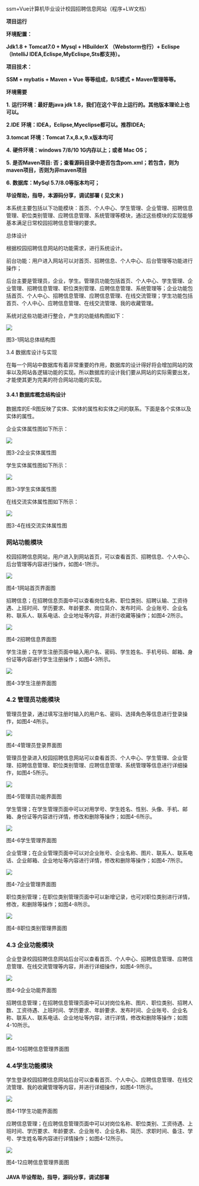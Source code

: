 ssm+Vue计算机毕业设计校园招聘信息网站（程序+LW文档）

**项目运行**

**环境配置：**

**Jdk1.8 + Tomcat7.0 + Mysql + HBuilderX** **（Webstorm也行）+ Eclispe（IntelliJ
IDEA,Eclispe,MyEclispe,Sts都支持）。**

**项目技术：**

**SSM + mybatis + Maven + Vue** **等等组成，B/S模式 + Maven管理等等。**

**环境需要**

**1.** **运行环境：最好是java jdk 1.8，我们在这个平台上运行的。其他版本理论上也可以。**

**2.IDE** **环境：IDEA，Eclipse,Myeclipse都可以。推荐IDEA;**

**3.tomcat** **环境：Tomcat 7.x,8.x,9.x版本均可**

**4.** **硬件环境：windows 7/8/10 1G内存以上；或者 Mac OS；**

**5.** **是否Maven项目: 否；查看源码目录中是否包含pom.xml；若包含，则为maven项目，否则为非maven项目**

**6.** **数据库：MySql 5.7/8.0等版本均可；**

**毕设帮助，指导，本源码分享，调试部署** **(** **见文末** **)**

本系统主要包括以下功能模块：首页、个人中心、学生管理、企业管理、招聘信息管理、职位类别管理、应聘信息管理、系统管理等模块，通过这些模块的实现能够基本满足日常校园招聘信息管理的要求。

总体设计

根据校园招聘信息网站的功能需求，进行系统设计。

前台功能：用户进入网站可以对首页、招聘信息、个人中心、后台管理等功能进行操作；

后台主要是管理员，企业，学生。管理员功能包括首页、个人中心、学生管理、企业管理、招聘信息管理、职位类别管理、应聘信息管理、系统管理等；企业功能包括首页、个人中心、招聘信息管理、应聘信息管理、在线交流管理；学生功能包括首页、个人中心、应聘信息管理、在线交流管理、我的收藏管理。

系统对这些功能进行整合，产生的功能结构图如下：

![](./res/68268dde2d46410a97368a3b14bbf036.png)

图3-1网站总体结构图

3.4 数据库设计与实现

在每一个网站中数据库有着非常重要的作用，数据库的设计得好将会增加网站的效率以及网站各逻辑功能的实现。所以数据库的设计我们要从网站的实际需要出发，才能使其更为完美的符合网站功能的实现。

#### 3.4.1 数据库概念结构设计

数据库的E-R图反映了实体、实体的属性和实体之间的联系。下面是各个实体以及实体的属性。

企业实体属性图如下所示：

![](./res/6658408128814dc1bd1f24b65d39aa20.png)

图3-2企业实体属性图

学生实体属性图如下所示：

![](./res/da79a382647d412ab2042b2a2dfae487.png)

图3-3学生实体属性图

在线交流实体属性图如下所示：

![](./res/533cb5ca020d49c1a59caa29779e4dc6.png)

图3-4在线交流实体属性图

### 网站功能模块

校园招聘信息网站，用户进入到网站首页，可以查看首页、招聘信息、个人中心、后台管理等内容进行操作，如图4-1所示。

![](./res/9a9e46cf8b794559b7e759b99f3482aa.png)

图4-1网站首页界面图

招聘信息；在招聘信息页面中可以查看岗位名称、职位类别、招聘认输、工资待遇、上班时间、学历要求、年龄要求、岗位简介、发布时间、企业账号、企业名称、联系人、联系电话、企业地址等内容，并进行收藏等操作；如图4-2所示。

![](./res/5e9eb758aa804b118b240238d19d64f1.png)

图4-2招聘信息界面图

学生注册；在学生注册页面中输入用户名、密码、学生姓名、手机号码、邮箱、身份证等内容进行学生注册操作；如图4-3所示。

![](./res/a8b164853e6a4f5094053012a5b4244c.png)

图4-3学生注册界面图

### 4.2 管理员功能模块

管理员登录，通过填写注册时输入的用户名、密码、选择角色等信息进行登录操作，如图4-4所示。

![](./res/6b292c9f7a374c9ea5ef93bc368a37a2.png)

图4-4管理员登录界面图

管理员登录进入校园招聘信息网站可以查看首页、个人中心、学生管理、企业管理、招聘信息管理、职位类别管理、应聘信息管理、系统管理等信息进行详细操作，如图4-5所示。

![](./res/b06e5f8a26644d338d8bab1b3338690e.png)

图4-5管理员功能界面图

学生管理；在学生管理页面中可以对用学号、学生姓名、性别、头像、手机、邮箱、身份证等内容进行详情，修改和删除等操作；如图4-6所示。

![](./res/90862f7d763e470d9b38e2bf164c11dc.png)

图4-6学生管理界面图

企业管理；在企业管理页面中可以对企业账号、企业名称、图片、联系人、联系电话、企业邮箱、企业地址等内容进行详情，修改和删除等操作；如图4-7所示。

![](./res/fef642fe57ce4efe83f5156aca7f9e5e.png)

图4-7企业管理界面图

职位类别管理；在职位类别管理页面中可以新增记录，也可对职位类别进行详情，修改，和删除等操作；如图4-8所示。

![](./res/67fc056377fb4bb195cb3a4d7c2c61f1.png)

图4-8职位类别管理界面图

### 4.3 企业功能模块

企业登录校园招聘信息网站后台可以查看首页、个人中心、招聘信息管理、应聘信息管理、在线交流管理等内容，并进行详细操作，如图4-9所示。

![](./res/0d75d46c11074012b97ce386c38f4c5c.png)

图4-9企业功能界面图

招聘信息管理；在招聘信息管理页面中可以对岗位名称、图片、职位类别、招聘人数、工资待遇、上班时间、学历要求、年龄要求、发布时间、企业账号、企业名称、联系人、联系电话、企业地址等内容，进行详情，修改和删除等操作；如图4-10所示。

![](./res/0e7f12d8fc9b4cbfba0ac31f09349d37.png)

图4-10招聘信息管理界面图

### 4.4学生功能模块

学生登录校园招聘信息网站后台可以查看首页、个人中心、应聘信息管理、在线交流管理、我的收藏管理等内容，并进行详细操作，如图4-11所示。

![](./res/1063ef77c48c42dcaa82e02685676a90.png)

图4-11学生功能界面图

应聘信息管理；在应聘信息管理页面中可以对岗位名称、职位类别、工资待遇、上班时间、学历要求、年龄要求、企业账号、企业名称、简历、求职时间、备注、学号、学生姓名等内容进行详情操作；如图4-12所示。

![](./res/d387cc23ad54442382f13323a1c9a001.png)

图4-12应聘信息管理界面图

#### **JAVA** **毕设帮助，指导，源码分享，调试部署**

